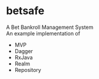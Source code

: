 # betsafe
A Bet Bankroll Management System<br> 
An example implementation of 
* MVP
* Dagger
* RxJava
* Realm
* Repository

